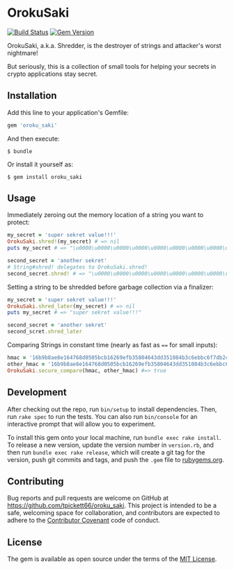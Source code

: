 # OrokuSaki
[![Build Status](https://travis-ci.org/tpickett66/oroku_saki.svg?branch=master)](https://travis-ci.org/tpickett66/oroku_saki)
[![Gem Version](https://badge.fury.io/rb/oroku_saki.svg)](https://badge.fury.io/rb/oroku_saki)

OrokuSaki, a.k.a. Shredder, is the destroyer of strings and attacker's worst
nightmare!

But seriously, this is a collection of small tools for helping your secrets in
crypto applications stay secret.

## Installation

Add this line to your application's Gemfile:

```ruby
gem 'oroku_saki'
```

And then execute:

    $ bundle

Or install it yourself as:

    $ gem install oroku_saki

## Usage

Immediately zeroing out the memory location of a string you want to protect:

```ruby
my_secret = 'super sekret value!!!'
OrokuSaki.shred!(my_secret) # => nil
puts my_secret # => "\u0000\u0000\u0000\u0000\u0000\u0000\u0000\u0000\u0000\u0000\u0000\u0000\u0000\u0000\u0000\u0000\u0000\u0000\u0000\u0000\u0000"

second_secret = 'another sekret'
# String#shred! delegates to OrokuSaki.shred!
second_secret.shred! # => "\u0000\u0000\u0000\u0000\u0000\u0000\u0000\u0000\u0000\u0000\u0000\u0000\u0000"
```

Setting a string to be shredded before garbage collection via a finalizer:

```ruby
my_secret = 'super sekret value!!!'
OrokuSaki.shred_later(my_secret) # => nil
puts my_secret # => "super sekret value!!!"

second_secret = 'another sekret'
second_scret.shred_later
```

Comparing Strings in constant time (nearly as fast as `==` for small inputs):

```ruby
hmac = '16b9b8ae8e164768d0505bcb16269efb35804643dd351084b3c6ebbc6f7db2c8'
other_hmac = '16b9b8ae8e164768d0505bcb16269efb35804643dd351084b3c6ebbc6f7db2c8'
OrokuSaki.secure_compare(hmac, other_hmac) #=> true
```

## Development

After checking out the repo, run `bin/setup` to install dependencies. Then, run `rake spec` to run the tests. You can also run `bin/console` for an interactive prompt that will allow you to experiment.

To install this gem onto your local machine, run `bundle exec rake install`. To release a new version, update the version number in `version.rb`, and then run `bundle exec rake release`, which will create a git tag for the version, push git commits and tags, and push the `.gem` file to [rubygems.org](https://rubygems.org).

## Contributing

Bug reports and pull requests are welcome on GitHub at https://github.com/tpickett66/oroku_saki. This project is intended to be a safe, welcoming space for collaboration, and contributors are expected to adhere to the [Contributor Covenant](http://contributor-covenant.org) code of conduct.


## License

The gem is available as open source under the terms of the [MIT License](http://opensource.org/licenses/MIT).

